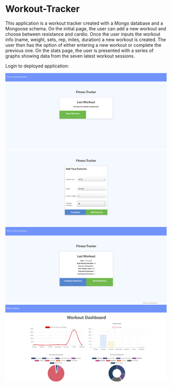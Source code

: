 # Workout-Tracker

This application is a workout tracker created with a Mongo database and a Mongoose schema. On the initial page, the user can add a new workout and choose between resistance and cardio. Once the user inputs the workout info (name, weight, sets, rep, miles, duration) a new workout is created. The user then has the option of either entering a new workout or complete the previous one. On the stats page, the user is presented with a series of graphs showing data from the seven latest workout sessions. 

Login to deployed application: 

<img src= "public/assets/images/2020-10-10 (14).png">
<img src= "public/assets/images/2020-10-10 (13).png">
<img src= "public/assets/images/2020-10-10 (10).png">
<img src= "public/assets/images/2020-10-10 (16).png">